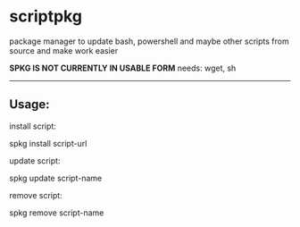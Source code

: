 # scriptpkg
package manager to update bash, powershell and maybe other scripts from source and make work easier

**SPKG IS NOT CURRENTLY IN USABLE FORM**
needs: wget, sh

---------------------------------------------------------------------------------
Usage:
---------------------------------------------------------------------------------

install script:

spkg install script-url

update script:

spkg update script-name

remove script:

spkg remove script-name

